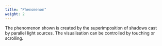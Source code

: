 ```yaml
---
title: "Phenomenon"
weight: 2
---
```


The phenomenon shown is created by the superimposition of shadows cast by parallel light sources.
The visualisation can be controlled by touching or scrolling.

<canvas id="renderer"></canvas>
<div id="touch-indicator" class="touch-icon hide"></div>
